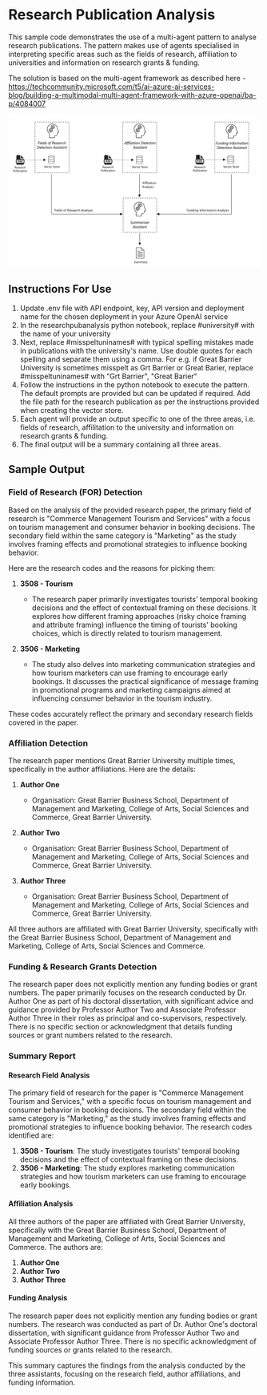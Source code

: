 # Research Publication Analysis

This sample code demonstrates the use of a multi-agent pattern to analyse research publications. The pattern makes use of agents specialised in interpreting specific areas such as the fields of research, affiliation to universities and information on research grants & funding.

The solution is based on the multi-agent framework as described here - https://techcommunity.microsoft.com/t5/ai-azure-ai-services-blog/building-a-multimodal-multi-agent-framework-with-azure-openai/ba-p/4084007

![Architecture](Architecture.png)

## Instructions For Use

1. Update .env file with API endpoint, key, API version and deployment name for the chosen deployment in your Azure OpenAI service 
2. In the researchpubanalysis python notebook, replace #university# with the name of your university
3. Next, replace #misspeltuninames# with typical spelling mistakes made in publications with the university's name. Use double quotes for each spelling and separate them using a comma. For e.g. if Great Barrier University is sometimes misspelt as Grt Barrier or Great Barier, replace #misspeltuninames# with "Grt Barrier", "Great Barier"
4. Follow the instructions in the python notebook to execute the pattern. The default prompts are provided but can be updated if required. Add the file path for the research publication as per the instructions provided when creating the vector store.
5. Each agent will provide an output specific to one of the three areas, i.e. fields of research, affilitation to the university and information on research grants & funding.
6. The final output will be a summary containing all three areas.

## Sample Output

### Field of Research (FOR) Detection

Based on the analysis of the provided research paper, the primary field of research is "Commerce Management Tourism and Services" with a focus on tourism management and consumer behavior in booking decisions. The secondary field within the same category is "Marketing" as the study involves framing effects and promotional strategies to influence booking behavior.

Here are the research codes and the reasons for picking them:

1. **3508 - Tourism**
   - The research paper primarily investigates tourists' temporal booking decisions and the effect of contextual framing on these decisions. It explores how different framing approaches (risky choice framing and attribute framing) influence the timing of tourists' booking choices, which is directly related to tourism management.

2. **3506 - Marketing**
   - The study also delves into marketing communication strategies and how tourism marketers can use framing to encourage early bookings. It discusses the practical significance of message framing in promotional programs and marketing campaigns aimed at influencing consumer behavior in the tourism industry.

These codes accurately reflect the primary and secondary research fields covered in the paper.

### Affiliation Detection

The research paper mentions Great Barrier University multiple times, specifically in the author affiliations. Here are the details:

1. **Author One**
   - Organisation: Great Barrier Business School, Department of Management and Marketing, College of Arts, Social Sciences and Commerce, Great Barrier University.

2. **Author Two**
   - Organisation: Great Barrier Business School, Department of Management and Marketing, College of Arts, Social Sciences and Commerce, Great Barrier University.

3. **Author Three**
   - Organisation: Great Barrier Business School, Department of Management and Marketing, College of Arts, Social Sciences and Commerce, Great Barrier University.

All three authors are affiliated with Great Barrier University, specifically with the Great Barrier Business School, Department of Management and Marketing, College of Arts, Social Sciences and Commerce.

### Funding & Research Grants Detection

The research paper does not explicitly mention any funding bodies or grant numbers. The paper primarily focuses on the research conducted by Dr. Author One as part of his doctoral dissertation, with significant advice and guidance provided by Professor Author Two and Associate Professor Author Three in their roles as principal and co-supervisors, respectively. There is no specific section or acknowledgment that details funding sources or grant numbers related to the research.

### Summary Report

#### Research Field Analysis
The primary field of research for the paper is "Commerce Management Tourism and Services," with a specific focus on tourism management and consumer behavior in booking decisions. The secondary field within the same category is "Marketing," as the study involves framing effects and promotional strategies to influence booking behavior. The research codes identified are:
1. **3508 - Tourism**: The study investigates tourists' temporal booking decisions and the effect of contextual framing on these decisions.
2. **3506 - Marketing**: The study explores marketing communication strategies and how tourism marketers can use framing to encourage early bookings.

#### Affiliation Analysis
All three authors of the paper are affiliated with Great Barrier University, specifically with the Great Barrier Business School, Department of Management and Marketing, College of Arts, Social Sciences and Commerce. The authors are:
1. **Author One**
2. **Author Two**
3. **Author Three**

#### Funding Analysis
The research paper does not explicitly mention any funding bodies or grant numbers. The research was conducted as part of Dr. Author One's doctoral dissertation, with significant guidance from Professor Author Two and Associate Professor Author Three. There is no specific acknowledgment of funding sources or grants related to the research.

This summary captures the findings from the analysis conducted by the three assistants, focusing on the research field, author affiliations, and funding information.
